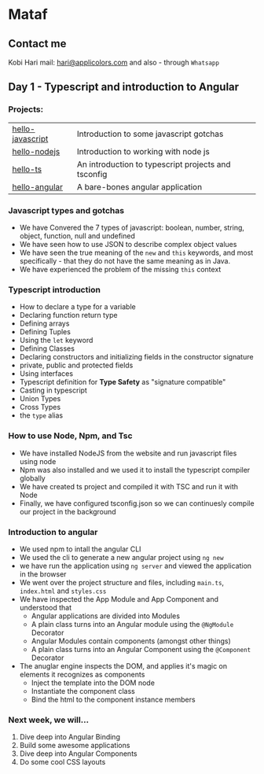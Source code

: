 # Mataf
## Contact me
Kobi Hari
mail: hari@applicolors.com
and also - through `Whatsapp`

## Day 1 - Typescript and introduction to Angular
### Projects:
|     |     |
| --- | --- |
| [hello-javascript](https://github.com/kobi2294/Mataf/tree/master/hello-javascript) | Introduction to some javascript gotchas | 
| [hello-nodejs](https://github.com/kobi2294/Mataf/tree/master/hello-nodejs) | Introduction to working with node js |
| [hello-ts](https://github.com/kobi2294/Mataf/tree/master/hello-ts) | An introduction to typescript projects and tsconfig |
| [hello-angular](https://github.com/kobi2294/Mataf/tree/master/hello-angular) | A bare-bones angular application |


### Javascript types and gotchas
* We have Convered the 7 types of javascript: boolean, number, string, object, function, null and undefined
* We have seen how to use JSON to describe complex object values
* We have seen the true meaning of the `new` and `this` keywords, and most specifically - that they do not have the same meaning as in Java.
* We have experienced the problem of the missing `this` context

### Typescript introduction
* How to declare a type for a variable
* Declaring function return type
* Defining arrays
* Defining Tuples
* Using the `let` keyword
* Defining Classes
* Declaring constructors and initializing fields in the constructor signature
* private, public and protected fields
* Using interfaces
* Typescript definition for **Type Safety** as "signature compatible"
* Casting in typescript
* Union Types
* Cross Types
* the `type` alias

### How to use Node, Npm, and Tsc
* We have installed NodeJS from the website and run javascript files using node
* Npm was also installed and we used it to install the typescript compiler globally
* We have created ts project and compiled it with TSC and run it with Node
* Finally, we have configured tsconfig.json so we can continuesly compile our project in the background

### Introduction to angular
* We used npm to intall the angular CLI
* We used the cli to generate a new angular project using `ng new`
* we have run the application using `ng server` and viewed the application in the browser
* We went over the project structure and files, including `main.ts`, `index.html` and `styles.css`
* We have inspected the App Module and App Component and understood that
    * Angular applications are divided into Modules
    * A plain class turns into an Angular module using the `@NgModule` Decorator
    * Angular Modules contain components (amongst other things)
    * A plain class turns into an Angular Component using the `@Component` Decorator
* The anuglar engine inspects the DOM, and applies it's magic on elements it recognizes as components
    * Inject the template into the DOM node
    * Instantiate the component class
    * Bind the html to the component instance members
    
### Next week, we will...
1. Dive deep into Angular Binding
2. Build some awesome applications
3. Dive deep into Angular Components
4. Do some cool CSS layouts
